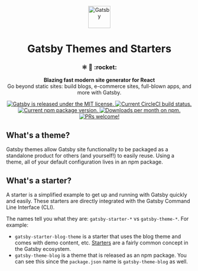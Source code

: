 <p align="center">
  <a href="https://gatsbyjs.org">
    <img alt="Gatsby" src="https://www.gatsbyjs.org/monogram.svg" width="60" />
  </a>
</p>
<h1 align="center">
   Gatsby Themes and Starters
</h1>
<h3 align="center">
  ⚛️ 📄 :rocket:
</h3>
<p align="center">
  <strong>Blazing fast modern site generator for React</strong><br>
  Go beyond static sites: build blogs, e-commerce sites, full-blown apps, and more with Gatsby.
</p>
<p align="center">
  <a href="https://github.com/gatsbyjs/gatsby/blob/master/LICENSE">
    <img src="https://img.shields.io/badge/license-MIT-blue.svg" alt="Gatsby is released under the MIT license." />
  </a>
  <a href="https://circleci.com/gh/DSchau/starters">
    <img src="https://circleci.com/gh/DSchau/starters.svg?style=shield" alt="Current CircleCI build status." />
  </a>
  <a href="https://www.npmjs.org/package/gatsby">
    <img src="https://img.shields.io/npm/v/gatsby.svg" alt="Current npm package version." />
  </a>
  <a href="https://npmcharts.com/compare/gatsby?minimal=true">
    <img src="https://img.shields.io/npm/dm/gatsby.svg" alt="Downloads per month on npm." />
  </a>
  <a href="https://gatsbyjs.org/contributing/how-to-contribute/">
    <img src="https://img.shields.io/badge/PRs-welcome-brightgreen.svg" alt="PRs welcome!" />
  </a>
</p>

## What's a theme?

Gatsby themes allow Gatsby site functionality to be packaged as a standalone product for others (and yourself!) to easily reuse. Using a theme, all of your default configuration lives in an npm package.

## What's a starter?

A starter is a simplified example to get up and running with Gatsby quickly and easily. These starters are directly integrated with the Gatsby Command Line Interface (CLI).

The names tell you what they are: `gatsby-starter-*` vs `gatsby-theme-*`. For example:

- `gatsby-starter-blog-theme` is a starter that uses the blog theme and comes with demo content, etc. [Starters](https://www.gatsbyjs.org/starters/?v=2) are a fairly common concept in the Gatsby ecosystem.
- `gatsby-theme-blog` is a theme that is released as an npm package. You can see this since the `package.json` name is `gatsby-theme-blog` as well.
